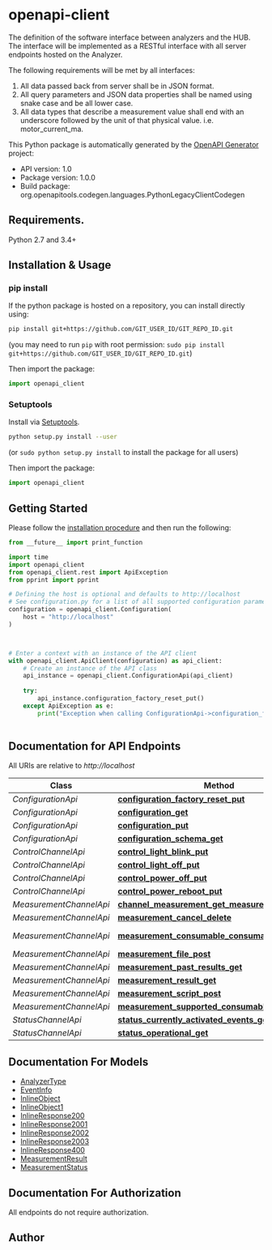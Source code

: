 # openapi-client
The definition of the software interface between analyzers and the HUB.  The interface will be implemented as a RESTful interface with all server endpoints hosted on the Analyzer.

The following requirements will be met by all interfaces: 
1. All data passed back from server shall be in JSON format.
2. All query parameters and JSON data properties shall be named using snake case and be all lower case.
4. All data types that describe a measurement value shall end with an underscore followed by the unit of that physical value.  i.e. motor_current_ma.

This Python package is automatically generated by the [OpenAPI Generator](https://openapi-generator.tech) project:

- API version: 1.0
- Package version: 1.0.0
- Build package: org.openapitools.codegen.languages.PythonLegacyClientCodegen

## Requirements.

Python 2.7 and 3.4+

## Installation & Usage
### pip install

If the python package is hosted on a repository, you can install directly using:

```sh
pip install git+https://github.com/GIT_USER_ID/GIT_REPO_ID.git
```
(you may need to run `pip` with root permission: `sudo pip install git+https://github.com/GIT_USER_ID/GIT_REPO_ID.git`)

Then import the package:
```python
import openapi_client
```

### Setuptools

Install via [Setuptools](http://pypi.python.org/pypi/setuptools).

```sh
python setup.py install --user
```
(or `sudo python setup.py install` to install the package for all users)

Then import the package:
```python
import openapi_client
```

## Getting Started

Please follow the [installation procedure](#installation--usage) and then run the following:

```python
from __future__ import print_function

import time
import openapi_client
from openapi_client.rest import ApiException
from pprint import pprint

# Defining the host is optional and defaults to http://localhost
# See configuration.py for a list of all supported configuration parameters.
configuration = openapi_client.Configuration(
    host = "http://localhost"
)



# Enter a context with an instance of the API client
with openapi_client.ApiClient(configuration) as api_client:
    # Create an instance of the API class
    api_instance = openapi_client.ConfigurationApi(api_client)
    
    try:
        api_instance.configuration_factory_reset_put()
    except ApiException as e:
        print("Exception when calling ConfigurationApi->configuration_factory_reset_put: %s\n" % e)
    
```

## Documentation for API Endpoints

All URIs are relative to *http://localhost*

Class | Method | HTTP request | Description
------------ | ------------- | ------------- | -------------
*ConfigurationApi* | [**configuration_factory_reset_put**](docs/ConfigurationApi.md#configuration_factory_reset_put) | **PUT** /configuration/factory_reset | 
*ConfigurationApi* | [**configuration_get**](docs/ConfigurationApi.md#configuration_get) | **GET** /configuration | 
*ConfigurationApi* | [**configuration_put**](docs/ConfigurationApi.md#configuration_put) | **PUT** /configuration | 
*ConfigurationApi* | [**configuration_schema_get**](docs/ConfigurationApi.md#configuration_schema_get) | **GET** /configuration/schema | 
*ControlChannelApi* | [**control_light_blink_put**](docs/ControlChannelApi.md#control_light_blink_put) | **PUT** /control/light/blink | 
*ControlChannelApi* | [**control_light_off_put**](docs/ControlChannelApi.md#control_light_off_put) | **PUT** /control/light/off | 
*ControlChannelApi* | [**control_power_off_put**](docs/ControlChannelApi.md#control_power_off_put) | **PUT** /control/power/off | 
*ControlChannelApi* | [**control_power_reboot_put**](docs/ControlChannelApi.md#control_power_reboot_put) | **PUT** /control/power/reboot | 
*MeasurementChannelApi* | [**channel_measurement_get_measurement_status**](docs/MeasurementChannelApi.md#channel_measurement_get_measurement_status) | **GET** /measurement/status | 
*MeasurementChannelApi* | [**measurement_cancel_delete**](docs/MeasurementChannelApi.md#measurement_cancel_delete) | **DELETE** /measurement/cancel | 
*MeasurementChannelApi* | [**measurement_consumable_consumable_uuid_post**](docs/MeasurementChannelApi.md#measurement_consumable_consumable_uuid_post) | **POST** /measurement/consumable/{consumable_uuid} | 
*MeasurementChannelApi* | [**measurement_file_post**](docs/MeasurementChannelApi.md#measurement_file_post) | **POST** /measurement/file | 
*MeasurementChannelApi* | [**measurement_past_results_get**](docs/MeasurementChannelApi.md#measurement_past_results_get) | **GET** /measurement/past_results | 
*MeasurementChannelApi* | [**measurement_result_get**](docs/MeasurementChannelApi.md#measurement_result_get) | **GET** /measurement/result | 
*MeasurementChannelApi* | [**measurement_script_post**](docs/MeasurementChannelApi.md#measurement_script_post) | **POST** /measurement/script | 
*MeasurementChannelApi* | [**measurement_supported_consumables_get**](docs/MeasurementChannelApi.md#measurement_supported_consumables_get) | **GET** /measurement/supported_consumables | 
*StatusChannelApi* | [**status_currently_activated_events_get**](docs/StatusChannelApi.md#status_currently_activated_events_get) | **GET** /status/currently_activated_events | 
*StatusChannelApi* | [**status_operational_get**](docs/StatusChannelApi.md#status_operational_get) | **GET** /status/operational | 


## Documentation For Models

 - [AnalyzerType](docs/AnalyzerType.md)
 - [EventInfo](docs/EventInfo.md)
 - [InlineObject](docs/InlineObject.md)
 - [InlineObject1](docs/InlineObject1.md)
 - [InlineResponse200](docs/InlineResponse200.md)
 - [InlineResponse2001](docs/InlineResponse2001.md)
 - [InlineResponse2002](docs/InlineResponse2002.md)
 - [InlineResponse2003](docs/InlineResponse2003.md)
 - [InlineResponse400](docs/InlineResponse400.md)
 - [MeasurementResult](docs/MeasurementResult.md)
 - [MeasurementStatus](docs/MeasurementStatus.md)


## Documentation For Authorization

 All endpoints do not require authorization.

## Author




